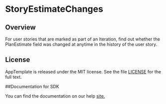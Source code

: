 StoryEstimateChanges
=========================

## Overview

For user stories that are marked as part of an Iteration, find out whether the PlanEstimate field was changed at anytime in the history of the user story.

## License

AppTemplate is released under the MIT license.  See the file [LICENSE](./LICENSE) for the full text.

##Documentation for SDK

You can find the documentation on our help [site.](https://help.rallydev.com/apps/2.0rc3/doc/)
